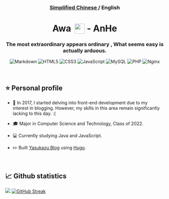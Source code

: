 <div align="center">

<h3> <a href="https://github.com/ahcorn"> Simplified Chinese </a> / <b> English </b> </h3>
<h1> Awa <img style="width:32px;vertical-align:sub;padding-left:5px;" src="https://i.imgtg.com/2023/06/30/OkSWlM.png"> - AnHe</h1>

### The most extraordinary appears ordinary , What seems easy is actually arduous.

![Markdown](https://img.shields.io/badge/markdown-%23000000.svg?style=for-the-badge&logo=markdown&logoColor=white) 
![HTML5](https://img.shields.io/badge/html5-%23E34F26.svg?style=for-the-badge&logo=html5&logoColor=white) ![CSS3](https://img.shields.io/badge/css3-%231572B6.svg?style=for-the-badge&logo=css3&logoColor=white) ![JavaScript](https://img.shields.io/badge/javascript-%23323330.svg?style=for-the-badge&logo=javascript&logoColor=%23F7DF1E) ![MySQL](https://img.shields.io/badge/mysql-%2300f.svg?style=for-the-badge&logo=mysql&logoColor=white) ![PHP](https://img.shields.io/badge/php-%23777BB4.svg?style=for-the-badge&logo=php&logoColor=white) ![Nginx](https://img.shields.io/badge/nginx-%23009639.svg?style=for-the-badge&logo=nginx&logoColor=white)



</div>

<br>



## ⭐ Personal profile 
<tr><td valign="top" width="50%">

- 🌱 In 2017, I started delving into front-end development due to my interest in blogging. However, my skills in this area remain significantly lacking to this day. :(

- 🎓 Major in Computer Science and Technology, Class of 2022.
 
- 💻 Currently studying Java and JavaScript.
  
- ✏️ Built [Yasukazu Blog](https://ahcorn.github.io) using [Hugo](https://gohugo.io). 


</td></tr>
<br/> 





 


## 📈 Github statistics  

![](https://github-readme-stats.vercel.app/api?username=AHCorn&theme=default&hide_border=false&include_all_commits=false&count_private=false&show_icons=true)
[![GitHub Streak](https://github-readme-streak-stats.herokuapp.com?user=ahcorn&card_width=360&hide_current_streak=true)](https://git.io/streak-stats)
